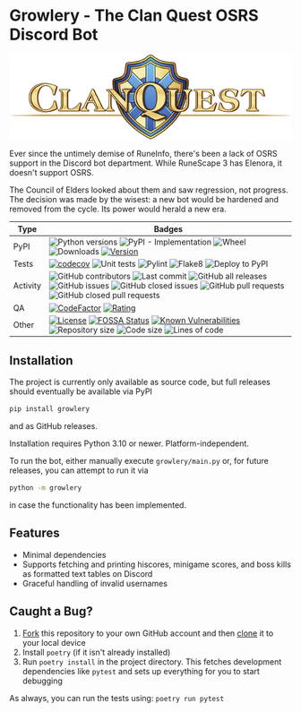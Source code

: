 # Growlery - The Clan Quest OSRS Discord Bot

![Stuff](./docs/assets/cq_logo_wide.png)

Ever since the untimely demise of RuneInfo, there's been a lack of OSRS support in the Discord bot department. While RuneScape 3 has Elenora, it doesn't support OSRS.

The Council of Elders looked about them and saw regression, not progress. The decision was made by the wisest: a new bot would be hardened and removed from the cycle. Its power would herald a new era.

| Type         | Badges |
|--------------|---|
| PyPI         | ![Python versions](https://img.shields.io/pypi/pyversions/growlery?logo=python) ![PyPI - Implementation](https://img.shields.io/pypi/implementation/growlery) ![Wheel](https://img.shields.io/pypi/wheel/growlery?logo=pypi) ![Downloads](https://img.shields.io/pypi/dm/growlery?logo=pypi) [![Version](https://img.shields.io/pypi/v/growlery)](https://pypi.org/project/growlery/) |
| Tests        | [![codecov](https://codecov.io/gh/Diapolo10/clan-quest-osrs-discord-bot/branch/main/graph/badge.svg?token=N3JOBzERqP)](https://codecov.io/gh/Diapolo10/clan-quest-osrs-discord-bot) ![Unit tests](https://github.com/diapolo10/clan-quest-osrs-discord-bot/workflows/Unit%20tests/badge.svg) ![Pylint](https://github.com/diapolo10/clan-quest-osrs-discord-bot/workflows/Pylint/badge.svg) ![Flake8](https://github.com/diapolo10/clan-quest-osrs-discord-bot/workflows/Flake8/badge.svg) ![Deploy to PyPI](https://github.com/diapolo10/clan-quest-osrs-discord-bot/workflows/Deploy%20to%20PyPI/badge.svg) |
| Activity     | ![GitHub contributors](https://img.shields.io/github/contributors/diapolo10/clan-quest-osrs-discord-bot) ![Last commit](https://img.shields.io/github/last-commit/diapolo10/clan-quest-osrs-discord-bot?logo=github) ![GitHub all releases](https://img.shields.io/github/downloads/diapolo10/clan-quest-osrs-discord-bot/total?logo=github) ![GitHub issues](https://img.shields.io/github/issues/diapolo10/clan-quest-osrs-discord-bot) ![GitHub closed issues](https://img.shields.io/github/issues-closed/diapolo10/clan-quest-osrs-discord-bot) ![GitHub pull requests](https://img.shields.io/github/issues-pr/diapolo10/clan-quest-osrs-discord-bot) ![GitHub closed pull requests](https://img.shields.io/github/issues-pr-closed/diapolo10/clan-quest-osrs-discord-bot) |
| QA           | [![CodeFactor](https://www.codefactor.io/repository/github/diapolo10/clan-quest-osrs-discord-bot/badge?logo=codefactor)](https://www.codefactor.io/repository/github/diapolo10/clan-quest-osrs-discord-bot) [![Rating](https://img.shields.io/librariesio/sourcerank/pypi/growlery)](https://libraries.io/github/Diapolo10/clan-quest-osrs-discord-bot/sourcerank) |
| Other        | [![License](https://img.shields.io/github/license/diapolo10/clan-quest-osrs-discord-bot)](https://opensource.org/licenses/MIT) [![FOSSA Status](https://app.fossa.com/api/projects/git%2Bgithub.com%2FDiapolo10%2Fclan-quest-osrs-discord-bot.svg?type=shield)](https://app.fossa.com/projects/git%2Bgithub.com%2FDiapolo10%2Fclan-quest-osrs-discord-bot?ref=badge_shield) [![Known Vulnerabilities](https://snyk.io/test/github/diapolo10/clan-quest-osrs-discord-bot/badge.svg)](https://snyk.io/test/github/diapolo10/clan-quest-osrs-discord-bot) ![Repository size](https://img.shields.io/github/repo-size/diapolo10/clan-quest-osrs-discord-bot?logo=github) ![Code size](https://img.shields.io/github/languages/code-size/diapolo10/clan-quest-osrs-discord-bot?logo=github) ![Lines of code](https://img.shields.io/tokei/lines/github/diapolo10/clan-quest-osrs-discord-bot?logo=github) |

## Installation

The project is currently only available as source code, but full releases should eventually be available via PyPI

```sh
pip install growlery
```

and as GitHub releases.

Installation requires Python 3.10 or newer. Platform-independent.

To run the bot, either manually execute `growlery/main.py` or, for future releases, you can attempt to run it via

```sh
python -m growlery
```

in case the functionality has been implemented.

## Features

- Minimal dependencies
- Supports fetching and printing hiscores, minigame scores, and boss kills as formatted text tables on Discord
- Graceful handling of invalid usernames

## Caught a Bug?

1. [Fork][Forking a repository] this repository to your own GitHub account and then [clone][Cloning a repository] it to your local device
2. Install `poetry` (if it isn't already installed)
3. Run `poetry install` in the project directory. This fetches development dependencies like `pytest` and sets up everything for you to start debugging

As always, you can run the tests using: `poetry run pytest`

[Forking a repository]: https://help.github.com/articles/fork-a-repo/
[Cloning a repository]: https://help.github.com/articles/cloning-a-repository/

<!-- markdownlint-configure-file {
    "MD022": false,
    "MD024": false,
    "MD030": false,
    "MD032": false,
    "MD033": false
} -->
<!--
    MD022: Blanks around headings
    MD024: No duplicate headings
    MD030: Spaces after list markers
    MD032: Blanks around lists
    MD033: No inline HTML
-->
